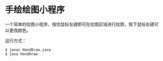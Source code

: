 # 手绘绘图小程序

一个简单的绘图小程序，按住鼠标左键即可在绘图区域进行绘图，按下鼠标右键可以更改颜色。

运行方式：
```shell
$ javac HandDraw.java
$ java HandDraw
```
